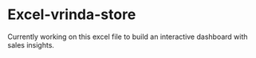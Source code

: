 # Excel-vrinda-store
Currently working on this excel file to build an interactive dashboard with sales insights.
